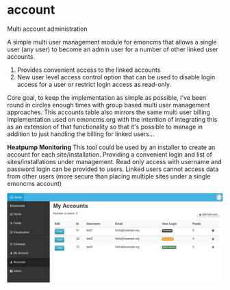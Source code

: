# account
Multi account administration

A simple multi user management module for emoncms that allows a single user (any user) to become an admin user for a number of other linked user accounts. 

1. Provides convenient access to the linked accounts
2. New user level access control option that can be used to disable login access for a user or restrict login access as read-only.

Core goal, to keep the implementation as simple as possible, I've been round in circles enough times with group based multi user management approaches. This accounts table also mirrors the same multi user billing implementation used on emoncms.org with the intention of integrating this as an extension of that functionality so that it's possible to manage in addition to just handling the billing for linked users...

**Heatpump Monitoring**
This tool could be used by an installer to create an account for each site/installation. Providing a convenient login and list of sites/installations under management. Read only access with username and password login can be provided to users. Linked users cannot access data from other users (more secure than placing multiple sites under a single emoncms account) 

![accounts](accounts.png)
